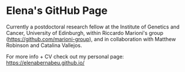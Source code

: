 # Elena's GitHub Page

Currently a postdoctoral research fellow at the Institute of Genetics and Cancer, University of Edinburgh, within Riccardo Marioni's group (https://github.com/marioni-group), and in collaboration with Matthew Robinson and Catalina Vallejos.

For more info + CV check out my personal page: https://elenabernabeu.github.io/
